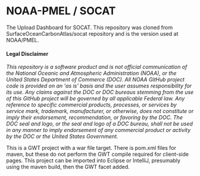 # NOAA-PMEL / SOCAT
The Upload Dashboard for SOCAT.
This repository was cloned from SurfaceOceanCarbonAtlas/socat repository and is the version used at NOAA/PMEL.

#### Legal Disclaimer
*This repository is a software product and is not official communication
of the National Oceanic and Atmospheric Administration (NOAA), or the
United States Department of Commerce (DOC). All NOAA GitHub project
code is provided on an 'as is' basis and the user assumes responsibility
for its use. Any claims against the DOC or DOC bureaus stemming from
the use of this GitHub project will be governed by all applicable Federal
law. Any reference to specific commercial products, processes, or services
by service mark, trademark, manufacturer, or otherwise, does not constitute
or imply their endorsement, recommendation, or favoring by the DOC.
The DOC seal and logo, or the seal and logo of a DOC bureau, shall not
be used in any manner to imply endorsement of any commercial product
or activity by the DOC or the United States Government.*

This is a GWT project with a war file target.
There is pom.xml files for maven, but these do not perform the GWT compile required for client-side pages.
This project can be imported into Eclipse or IntelliJ, presumably using the maven build, then the GWT facet added.

